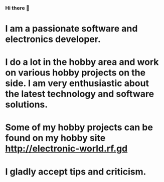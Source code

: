### Hi there 👋 

# I am a passionate software and electronics developer. 
# I do a lot in the hobby area and work on various hobby projects on the side. I am very enthusiastic about the latest technology and software solutions.

# Some of my hobby projects can be found on my hobby site http://electronic-world.rf.gd

# I gladly accept tips and criticism.


